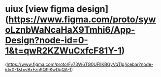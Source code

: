 # uiux [view figma design] (https://www.figma.com/proto/sywoLznbWaNcaHaX9Tmhi6/App-Design?node-id=0-1&t=qwR2KZWuCxfcF81Y-1)

(https://www.figma.com/proto/Fy73W6TG0UFllKBGyVqTlg/icebar?node-id=0-1&t=vBxFzn9Q9lKwDqQA-1)
